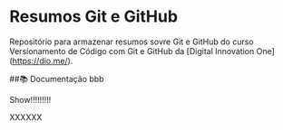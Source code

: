 # Resumos Git e GitHub

Repositório para armazenar resumos sovre Git e GitHub do curso Versionamento de Código com Git e GitHub da [Digital Innovation One] (https://dio.me/).


##📚  Documentação  bbb

Show!!!!!!!!!

XXXXXX
